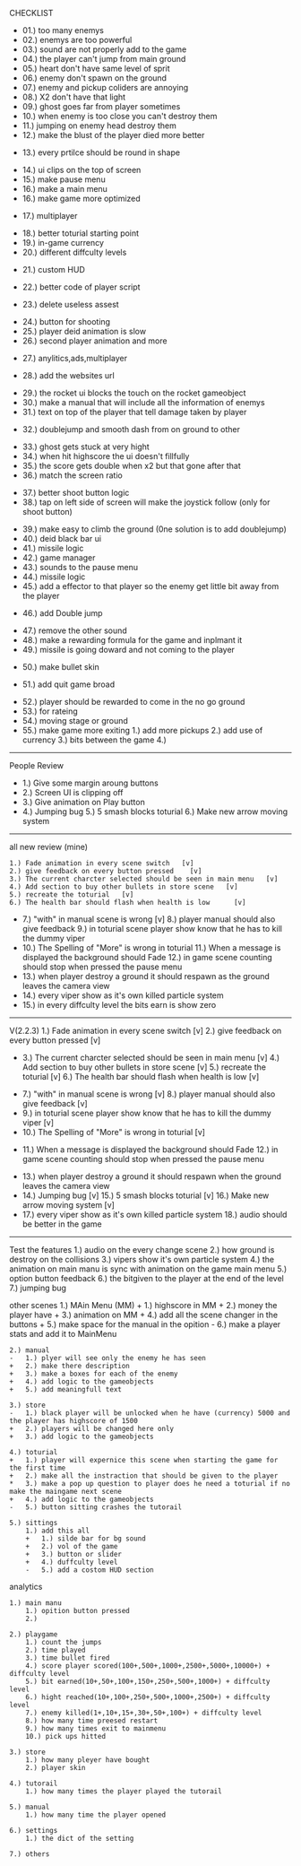 CHECKLIST	
	
+	01.) too many enemys 
+	02.) enemys are too powerful
+	03.) sound are not properly add to the game 
+	04.) the player can't jump from main ground
+	05.) heart don't have same level of sprit
+	06.) enemy don't spawn on the ground
+	07.) enemy and pickup coliders are annoying
+	08.) X2 don't have that light 
+	09.) ghost goes far from player sometimes
+	10.) when enemy is too close you can't destroy them
+	11.) jumping on enemy head destroy them
+	12.) make the blust of the player died more better
-	13.) every prtilce should be round in shape
+	14.) ui clips on the top of screen
+	15.) make pause menu
+	16.) make a main menu
+	16.) make game more optimized 
-	17.) multiplayer
+	18.) better toturial starting point
+	19.) in-game currency
+	20.) different diffculty levels
-	21.) custom HUD
+	22.) better code of player script
-	23.) delete useless assest
+	24.) button for shooting
+	25.) player deid animation is slow
+	26.) second player animation and more
-	27.) anylitics,ads,multiplayer
*	28.) add the websites url
+	29.) the rocket ui blocks the touch on the rocket gameobject 
+	30.) make a manual that will include all the information of enemys
+	31.) text on top of the player that tell damage taken by player 
*	32.) doublejump and smooth dash from on ground to other
+	33.) ghost gets stuck at very hight 
+	34.) when hit highscore the ui doesn't fillfully 
+	35.) the score gets double when x2 but that gone after that
+	36.) match the screen ratio
-	37.) better shoot button logic
-	38.) tap on left side of screen will make the joystick follow (only for shoot button)
+	39.) make easy to climb the ground (0ne solution is to add doublejump)
+	40.) deid black bar ui
+	41.) missile logic
+	42.) game manager
+	43.) sounds to the pause menu
+	44.) missile logic
+	45.) add a effector to that player so the enemy get little bit away from the player
*	46.) add Double jump
+	47.) remove the other sound 
+	48.) make a rewarding formula for the game and inplmant it
+	49.) missile is going doward and not coming to the player
-	50.) make bullet skin
+	51.) add quit game broad
-	52.) player should be rewarded to come in the no go ground
-	53.) for rateing
-	54.) moving stage or ground
-	55.) make game more exiting 
		1.) add more pickups
		2.) add use of currency
		3.) bits between the game
		4.)  

-----------------------------------------------------------------------------------------------------------------------
People Review 

+	1.) Give some margin aroung buttons 
+	2.) Screen UI is clipping off
+	3.) Give animation on Play button
+	4.) Jumping bug 
	5.) 5 smash blocks toturial
	6.) Make new arrow moving system

-----------------------------------------------------------------------------------------------------------------------
all new review (mine)

	1.) Fade animation in every scene switch   [v]
	2.) give feedback on every button pressed    [v]
	3.) The current charcter selected should be seen in main menu   [v]
	4.) Add section to buy other bullets in store scene   [v]
	5.) recreate the toturial   [v]
	6.) The health bar should flash when health is low      [v]
+	7.) "with" in manual scene is wrong [v]
	8.) player manual should also give feedback
	9.) in toturial scene player show know that he has to kill the dummy viper
+	10.) The Spelling of "More" is wrong in toturial
	11.) When a message is displayed the background should Fade
	12.) in game scene counting should stop when pressed the pause menu
+	13.) when player destroy a ground it should respawn as the ground leaves the camera view
+	14.) every viper show as it's own killed particle system
+	15.) in every diffculty level the bits earn is show zero

-----------------------------------------------------------------------------------------------------------------------
V(2.2.3)
	1.) Fade animation in every scene switch   [v]
	2.) give feedback on every button pressed   [v]
-	3.) The current charcter selected should be seen in main menu   [v]
	4.) Add section to buy other bullets in store scene   [v]
	5.) recreate the toturial   [v]
	6.) The health bar should flash when health is low      [v]
+	7.) "with" in manual scene is wrong [v]
	8.) player manual should also give feedback   [v]
+	9.) in toturial scene player show know that he has to kill the dummy viper [v]
+	10.) The Spelling of "More" is wrong in toturial  [v]
-	11.) When a message is displayed the background should Fade 
	12.) in game scene counting should stop when pressed the pause menu
+	13.) when player destroy a ground it should respawn when the ground leaves the camera view
+	14.) Jumping bug [v]
	15.) 5 smash blocks toturial  [v]
	16.) Make new arrow moving system   [v]
+	17.) every viper show as it's own killed particle system
	18.) audio should be better in the game

	
-----------------------------------------------------------------------------------------------------------------------
Test the features
	1.) audio on the every change scene 
	2.) how ground is destroy on the collisions
	3.) vipers show it's own particle system
	4.) the animation on main manu is sync with animation on the game main menu
	5.) option button feedback
	6.) the bitgiven to the player at the end of the level
	7.) jumping bug

other scenes
	1.) MAin Menu (MM)
	+	1.) highscore in MM
	+	2.) money the player have
	+	3.) animation on MM
	+	4.) add all the scene changer in the buttons
	+	5.) make space for the manual in the opition
	-	6.) make a player stats and add it to MainMenu

	2.) manual
	-	1.) plyer will see only the enemy he has seen
	+	2.) make there description
	+	3.) make a boxes for each of the enemy
	+	4.) add logic to the gameobjects 
	+	5.) add meaningfull text

	3.) store
	-	1.) black player will be unlocked when he have (currency) 5000 and the player has highscore of 1500
	+	2.) players will be changed here only
	+	3.) add logic to the gameobjects 

	4.) toturial
	+	1.) player will expernice this scene when starting the game for the first time 
	+	2.) make all the instraction that should be given to the player
	*	3.) make a pop up question to player does he need a toturial if no make the maingame next scene
	+	4.) add logic to the gameobjects 
	-	5.) button sitting crashes the tutorail

	5.) sittings
		1.) add this all
		+	1.) silde bar for bg sound
		+	2.) vol of the game
		+	3.) button or slider
		+	4.) duffculty level
		-	5.) add a costom HUD section



analytics

	1.) main manu
		1.) opition button pressed
		2.) 
	
	2.) playgame
		1.) count the jumps
		2.) time played
		3.) time bullet fired 
		4.) score player scored(100+,500+,1000+,2500+,5000+,10000+) + diffculty level
		5.) bit earned(10+,50+,100+,150+,250+,500+,1000+) + diffculty level
		6.) hight reached(10+,100+,250+,500+,1000+,2500+) + diffculty level
		7.) enemy killed(1+,10+,15+,30+,50+,100+) + diffculty level
		8.) how many time preesed restart
		9.) how many times exit to mainmenu 
		10.) pick ups hitted
	
	3.) store
		1.) how many pleyer have bought
		2.)	player skin	
	
	4.) tutorail
		1.) how many times the player played the tutorail
		
	5.) manual
		1.) how many time the player opened

	6.) settings
		1.) the dict of the setting
	
	7.) others
	